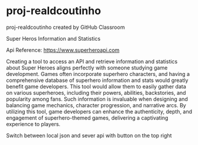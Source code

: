 # proj-realdcoutinho
proj-realdcoutinho created by GitHub Classroom

Super Heros Information and Statistics

Api Reference: https://www.superheroapi.com

Creating a tool to access an API and retrieve information and statistics about Super Heroes aligns perfectly with someone studying game development. 
Games often incorporate superhero characters, and having a comprehensive database of superhero information and stats would greatly benefit game developers. 
This tool would allow them to easily gather data on various superheroes, including their powers, abilities, backstories, and popularity among fans. 
Such information is invaluable when designing and balancing game mechanics, character progression, and narrative arcs. 
By utilizing this tool, game developers can enhance the authenticity, depth, and engagement of superhero-themed games, delivering a captivating experience to players.

Switch between local json and sever api with button on the top right
